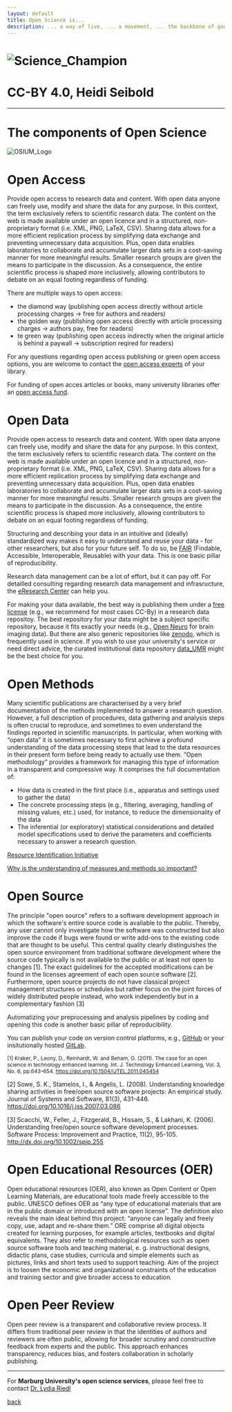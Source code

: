 ```yaml
---
layout: default
title: Open Science is...
description: ... a way of live, ... a movement, ... the backbone of good scientific practice.
---
```


# ![Science_Champion](./assets/images/science-champion.png)
# CC-BY 4.0, Heidi Seibold

---

# The components of Open Science

![OSIUM_Logo](./assets/images/OSIUM_logo.png)


# Open Access
Provide open access to research data and content. With open data anyone can freely use, modify and share the data for any purpose. In this context, the term exclusively refers to scientific research data. The content on the web is made available under an open licence and in a structured, non-proprietary format (i.e. XML, PNG, LaTeX, CSV). Sharing data allows for a more efficient replication process by simplifying data exchange and preventing unnecessary data acquisition. Plus, open data enables laboratories to collaborate and accumulate larger data sets in a cost-saving manner for more meaningful results. Smaller research groups are given the means to participate in the discussion. As a consequence, the entire scientific process is shaped more inclusively, allowing contributors to debate on an equal footing regardless of funding.

There are multiple ways to open access: 
* the diamond way (publishing open access directly without article processing charges -> free for authors and readers)
* the golden way (publishing open access directly with article processing charges -> authors pay, free for readers)
* te green way (publishing open access indirectly when the original article is behind a paywall -> subscription reqired for readers)

For any questions regarding open access publishing or green open access options, you are welcome to contact the <a href="https://www.uni-marburg.de/de/ub/forschen/elektronisches-publizieren" target="_blank">open access experts</a> of your library.

For funding of open acces articles or books, many university libraries offer an <a href="https://www.uni-marburg.de/de/ub/forschen/open-access/open-access-publikationsfonds" target="_blank">open access fund</a>.

# Open Data
Provide open access to research data and content. With open data anyone can freely use, modify and share the data for any purpose. In this context, the term exclusively refers to scientific research data. The content on the web is made available under an open licence and in a structured, non-proprietary format (i.e. XML, PNG, LaTeX, CSV). Sharing data allows for a more efficient replication process by simplifying data exchange and preventing unnecessary data acquisition. Plus, open data enables laboratories to collaborate and accumulate larger data sets in a cost-saving manner for more meaningful results. Smaller research groups are given the means to participate in the discussion. As a consequence, the entire scientific process is shaped more inclusively, allowing contributors to debate on an equal footing regardless of funding.

Structuring and describing your data in an intuitive and (ideally) standardized way makes it easy to understand and reuse your data - for other researchers, but also for your future self. To do so, be <a href="https://forschungsdaten.info/themen/veroeffentlichen-und-archivieren/faire-daten/" target="_blank">FAIR</a> (Findable, Accessible, Interoperable, Reusable) with your data. This is one basic pillar of reproducibility.

Research data management can be a lot of effort, but it can pay off. For detailled consulting regarding research data management and infrasructure, the <a href="https://www.uni-marburg.de/de/forschung/kontakt/eresearch" target="_blank">eResearch Center</a> can help you.

For making your data available, the best way is publishing them under a <a href="https://chooser-beta.creativecommons.org/" target="_blank">free license</a> (e.g., we recommend for most cases CC-By) in a research data repositoy.
The best repository for your data might be a subject specific repository, because it fits exactly your needs (e.g., <a href="https://openneuro.org/" target="_blank">Open Neuro</a> for brain imaging data). But there are also generic repositories like <a href="https://zenodo.org/" target="_blank">zenodo</a>, which is frequently used in science. If you wish to use your university's service or need direct advice, the curated institutional data repository <a href="https://data.uni-marburg.de/?locale-attribute=en_US" target="_blank">data_UMR</a> might be the best choice for you.

# Open Methods
Many scientific publications are characterised by a very brief documentation of the methods implemented to answer a research question. However, a full description of procedures, data gathering and analysis steps is often crucial to reproduce, and sometimes to even understand the findings reported in scientific manuscripts. In particular, when working with “open data” it is sometimes necessary to first achieve a profound understanding of the data processing steps that lead to the data resources in their present form before being ready to actually use them. “Open methodology” provides a framework for managing this type of information in a transparent and compressive way. It comprises the full documentation of:
* How data is created in the first place (i.e., apparatus and settings used to gather the data)
* The concrete processing steps (e.g., filtering, averaging, handling of missing values, etc.) used, for instance, to reduce the dimensionality of the data
* The inferential (or exploratory) statistical considerations and detailed model specifications used to derive the parameters and coefficients necessary to answer a research question.

<a href="https://www.force11.org/group/resource-identification-initiative"> Resource Identification Initiative</a>
 
<a href="http://www.flexiblemeasures.com"> 	Why is the understanding of measures and methods so important? </a>

# Open Source
The principle "open source" refers to a software development approach in which the software's entire source code is available to the public. Thereby, any user cannot only investigate how the software was constructed but also improve the code if bugs were found or write add-ons to the existing code that are thought to be useful. This central quality clearly distinguishes the open source environment from traditional software development where the source code typically is not available to the public or at least not open to changes [1]. The exact guidelines for the accepted modifications can be found in the licenses agreement of each open source software [2]. Furthermore, open source projects do not have classical project management structures or schedules but rather focus on the joint forces of widely distributed people instead, who work independently but in a complementary fashion [3]

Automatizing your preprocessing and analysis pipelines by coding and opening this code is another basic pillar of reproducibility.

You can publish your code on version control platforms, e.g., <a href="https://github.com/" target="_blank">GitHub</a> or your insitutionally hosted <a href="https://gitlab.uni-marburg.de/users/sign_in" target="_blank">GitLab</a>.

<p style="font-size:12px;">
[1] Kraker, P., Leony, D., Reinhardt, W. and Beham, G. (2011). The case for an open science in technology enhanced learning. Int. J. Technology Enhanced Learning, Vol. 3, No. 6, pp.643–654. <a href="https://doi.org/10.1504/IJTEL.2011.045454" target="_blank">https://doi.org/10.1504/IJTEL.2011.045454</a><br/>

[2] Sowe, S. K., Stamelos, I., & Angelis, L. (2008). Understanding knowledge sharing activities in free/open source software projects: An empirical study. Journal of Systems and Software, 81(3), 431-446. <a href="https://doi.org/10.1016/j.jss.2007.03.086" target="_blank">https://doi.org/10.1016/j.jss.2007.03.086</a><br/>

[3] Scacchi, W., Feller, J., Fitzgerald, B., Hissam, S., & Lakhani, K. (2006). Understanding free/open source software development processes. Software Process: Improvement and Practice, 11(2), 95-105. <a href="http://dx.doi.org/10.1002/spip.255" target="_blank">http://dx.doi.org/10.1002/spip.255</a><br/>
</p>

# Open Educational Resources (OER)
Open educational resources (OER), also known as Open Content or Open Learning Materials, are educational tools made freely accessible to the public. UNESCO defines OER as “any type of educational materials that are in the public domain or introduced with an open license”. The definition also reveals the main ideal behind this project: “anyone can legally and freely copy, use, adapt and re-share them.” ORE comprise all digital objects created for learning purposes, for example articles, textbooks and digital equivalents. They also refer to methodological resources such as open source software tools and teaching material, e. g. instructional designs, didactic plans, case studies, curricula and simple elements such as pictures, links and short texts used to support teaching. Aim of the project is to loosen the economic and organizational constraints of the education and training sector and give broader access to education.

# Open Peer Review
Open peer review is a transparent and collaborative review process. It differs from traditional peer review in that the identities of authors and reviewers are often public, allowing for broader scrutiny and constructive feedback from experts and the public. This approach enhances transparency, reduces bias, and fosters collaboration in scholarly publishing.

---

For **Marburg University's open science services**, please feel free to contact <a href="mailto:Riedll@staff.uni-marburg.de">Dr. Lydia Riedl</a>

[back](./)
